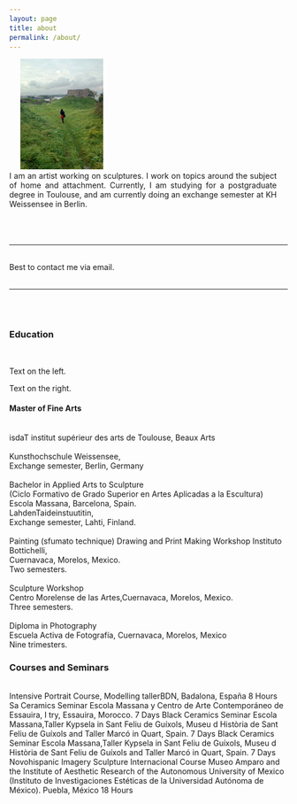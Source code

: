 ```yaml
---
layout: page
title: about
permalink: /about/
---
```


<img class="col one right" style="height:200px;margin-left: 20px;" src="/img/prof_pic.jpg">

<br/>

<div style="text-align: justify; margin-right: 20px;">
   <div>I am an artist working on sculptures. I work on topics around the subject of home and attachment. Currently, I am studying for a postgraduate degree in Toulouse, and am currently doing an exchange semester at KH Weissensee in Berlin.</div>
</div>
<br/>

<br/>

<br/>
<hr/>
<br/>
<span class="contacticon center">
	<a href="mailto:alarconbego@gmail.com"><i class="fa fa-envelope-square"></i></a>
	<a href="https://www.behance.net/begoalarcon" target="_blank"><i class="fa fa-behance-square"></i></a>
	<a href="https://www.instagram.com/begoalagu/" target="_blank"><i class="fa fa-instagram"></i></a>
</span>

<div class="col three caption">
	Best to contact me via email.
</div>

<br/>
<hr/>
<br/>



<br/>
<h3>Education</h3> <br/>
<div id="textbox">
  <p class="alignleft">Text on the left.</p>
  <p class="alignright">Text on the right.</p>
</div>
<h4>Master of Fine Arts </h4><br/>
isdaT institut supérieur des arts de Toulouse, Beaux Arts<br/>
<br/>
Kunsthochschule Weissensee,<br/>
Exchange semester, Berlin, Germany <br/>
<br/>
Bachelor in Applied Arts to Sculpture<br/>
(Ciclo Formativo de Grado Superior en Artes Aplicadas a la Escultura)<br/>
Escola Massana, Barcelona, Spain.<br/>
LahdenTaideinstuutitin, <br/>
Exchange semester, Lahti, Finland.<br/>
<br/>
Painting (sfumato technique) Drawing and Print Making Workshop Instituto Bottichelli,<br/>
Cuernavaca, Morelos, Mexico.<br/>
Two semesters.<br/>
<br/>
Sculpture Workshop<br/>
Centro Morelense de las Artes,Cuernavaca, Morelos, Mexico. <br/>
Three semesters.<br/>
<br/>
Diploma in Photography<br/>
Escuela Activa de Fotografía, Cuernavaca, Morelos, Mexico <br/>
Nine trimesters.<br/>

<h3>Courses and Seminars</h3> <br/>
Intensive Portrait Course, Modelling tallerBDN, Badalona, España
8 Hours
Sa  Ceramics Seminar
Escola Massana y Centro de Arte Contemporáneo de Essauira, I try, Essauira, Morocco.
7 Days
Black Ceramics Seminar
Escola Massana,Taller Kypsela in Sant Feliu de Guíxols, Museu d ́Història de Sant Feliu de Guíxols and Taller Marcó in Quart, Spain.
7 Days
Black Ceramics Seminar
Escola Massana,Taller Kypsela in Sant Feliu de Guíxols, Museu d ́Història de Sant Feliu de Guíxols and Taller Marcó in Quart, Spain.
7 Days
Novohispanic Imagery Sculpture Internacional Course
Museo Amparo and the Institute of Aesthetic Research of the Autonomous University of Mexico (Instituto de Investigaciones Estéticas de la Universidad Autónoma de México). Puebla, México
18 Hours
